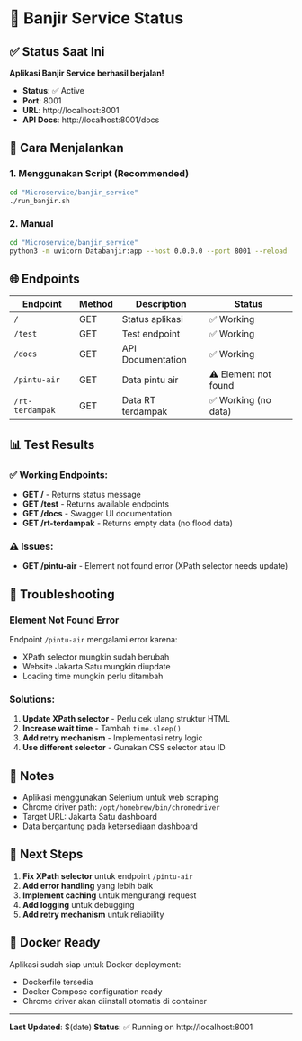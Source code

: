 # 🌊 Banjir Service Status

## ✅ Status Saat Ini

**Aplikasi Banjir Service berhasil berjalan!**

- **Status**: ✅ Active
- **Port**: 8001
- **URL**: http://localhost:8001
- **API Docs**: http://localhost:8001/docs

## 🚀 Cara Menjalankan

### 1. Menggunakan Script (Recommended)
```bash
cd "Microservice/banjir_service"
./run_banjir.sh
```

### 2. Manual
```bash
cd "Microservice/banjir_service"
python3 -m uvicorn Databanjir:app --host 0.0.0.0 --port 8001 --reload
```

## 🌐 Endpoints

| Endpoint | Method | Description | Status |
|----------|--------|-------------|--------|
| `/` | GET | Status aplikasi | ✅ Working |
| `/test` | GET | Test endpoint | ✅ Working |
| `/docs` | GET | API Documentation | ✅ Working |
| `/pintu-air` | GET | Data pintu air | ⚠️ Element not found |
| `/rt-terdampak` | GET | Data RT terdampak | ✅ Working (no data) |

## 📊 Test Results

### ✅ Working Endpoints:
- **GET /** - Returns status message
- **GET /test** - Returns available endpoints
- **GET /docs** - Swagger UI documentation
- **GET /rt-terdampak** - Returns empty data (no flood data)

### ⚠️ Issues:
- **GET /pintu-air** - Element not found error (XPath selector needs update)

## 🔧 Troubleshooting

### Element Not Found Error
Endpoint `/pintu-air` mengalami error karena:
- XPath selector mungkin sudah berubah
- Website Jakarta Satu mungkin diupdate
- Loading time mungkin perlu ditambah

### Solutions:
1. **Update XPath selector** - Perlu cek ulang struktur HTML
2. **Increase wait time** - Tambah `time.sleep()` 
3. **Add retry mechanism** - Implementasi retry logic
4. **Use different selector** - Gunakan CSS selector atau ID

## 📝 Notes

- Aplikasi menggunakan Selenium untuk web scraping
- Chrome driver path: `/opt/homebrew/bin/chromedriver`
- Target URL: Jakarta Satu dashboard
- Data bergantung pada ketersediaan dashboard

## 🎯 Next Steps

1. **Fix XPath selector** untuk endpoint `/pintu-air`
2. **Add error handling** yang lebih baik
3. **Implement caching** untuk mengurangi request
4. **Add logging** untuk debugging
5. **Add retry mechanism** untuk reliability

## 🐳 Docker Ready

Aplikasi sudah siap untuk Docker deployment:
- Dockerfile tersedia
- Docker Compose configuration ready
- Chrome driver akan diinstall otomatis di container

---

**Last Updated**: $(date)
**Status**: ✅ Running on http://localhost:8001
